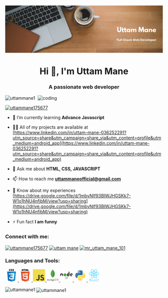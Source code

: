 ![logo](https://github.com/uttammane1/uttammane1/blob/main/Brown%20Wood%20Minimalist%20Profile%20LinkedIn%20Banner%20(1).png)

<h1 align="center">Hi 👋, I'm Uttam Mane</h1>
<h3 align="center">A passionate web developer</h3>

<img align="right" alt="coding" width="400" src="https://cdn.dribbble.com/users/1162077/screenshots/3848914/programmer.gif">

<p align="left"> <img src="https://komarev.com/ghpvc/?username=uttammane1&label=Profile%20views&color=0e75b6&style=flat" alt="uttammane1" /> </p>

<p align="left"> <a href="https://twitter.com/uttammane175677" target="blank"><img src="https://img.shields.io/twitter/follow/uttammane175677?logo=twitter&style=for-the-badge" alt="uttammane175677" /></a> </p>

- 🌱 I’m currently learning **Advance Javascript**

- 👨‍💻 All of my projects are available at [https://www.linkedin.com/in/uttam-mane-036252291?utm_source=share&utm_campaign=share_via&utm_content=profile&utm_medium=android_app](https://www.linkedin.com/in/uttam-mane-036252291?utm_source=share&utm_campaign=share_via&utm_content=profile&utm_medium=android_app)

- 💬 Ask me about **HTML, CSS, JAVASCRIPT**

- 📫 How to reach me **uttammaneofficial@gmail.com**

- 📄 Know about my experiences [https://drive.google.com/file/d/1mbvNIf93BIWJHGSKk7-W1o1hNU4nfjbM/view?usp=sharing](https://drive.google.com/file/d/1mbvNIf93BIWJHGSKk7-W1o1hNU4nfjbM/view?usp=sharing)

- ⚡ Fun fact **I am funny**

<h3 align="left">Connect with me:</h3>
<p align="left">
<a href="https://twitter.com/uttammane175677" target="blank"><img align="center" src="https://raw.githubusercontent.com/rahuldkjain/github-profile-readme-generator/master/src/images/icons/Social/twitter.svg" alt="uttammane175677" height="30" width="40" /></a>
<a href="https://linkedin.com/in/uttam mane" target="blank"><img align="center" src="https://raw.githubusercontent.com/rahuldkjain/github-profile-readme-generator/master/src/images/icons/Social/linked-in-alt.svg" alt="uttam mane" height="30" width="40" /></a>
<a href="https://instagram.com/mr_uttam_mane_101" target="blank"><img align="center" src="https://raw.githubusercontent.com/rahuldkjain/github-profile-readme-generator/master/src/images/icons/Social/instagram.svg" alt="mr_uttam_mane_101" height="30" width="40" /></a>
</p>

<h3 align="left">Languages and Tools:</h3>
<p align="left"> <a href="https://www.w3schools.com/css/" target="_blank" rel="noreferrer"> <img src="https://raw.githubusercontent.com/devicons/devicon/master/icons/css3/css3-original-wordmark.svg" alt="css3" width="40" height="40"/> </a> <a href="https://www.w3.org/html/" target="_blank" rel="noreferrer"> <img src="https://raw.githubusercontent.com/devicons/devicon/master/icons/html5/html5-original-wordmark.svg" alt="html5" width="40" height="40"/> </a> <a href="https://developer.mozilla.org/en-US/docs/Web/JavaScript" target="_blank" rel="noreferrer"> <img src="https://raw.githubusercontent.com/devicons/devicon/master/icons/javascript/javascript-original.svg" alt="javascript" width="40" height="40"/> </a> <a href="https://www.mongodb.com/" target="_blank" rel="noreferrer"> <img src="https://raw.githubusercontent.com/devicons/devicon/master/icons/mongodb/mongodb-original-wordmark.svg" alt="mongodb" width="40" height="40"/> </a> <a href="https://nodejs.org" target="_blank" rel="noreferrer"> <img src="https://raw.githubusercontent.com/devicons/devicon/master/icons/nodejs/nodejs-original-wordmark.svg" alt="nodejs" width="40" height="40"/> </a> <a href="https://www.python.org" target="_blank" rel="noreferrer"> <img src="https://raw.githubusercontent.com/devicons/devicon/master/icons/python/python-original.svg" alt="python" width="40" height="40"/> </a> <a href="https://reactjs.org/" target="_blank" rel="noreferrer"> <img src="https://raw.githubusercontent.com/devicons/devicon/master/icons/react/react-original-wordmark.svg" alt="react" width="40" height="40"/> </a> </p>

<p><img align="left" src="https://github-readme-stats.vercel.app/api/top-langs?username=uttammane1&show_icons=true&locale=en&layout=compact" alt="uttammane1" /></p>

<p>&nbsp;<img align="center" src="https://github-readme-stats.vercel.app/api?username=uttammane1&show_icons=true&locale=en" alt="uttammane1" /></p>
